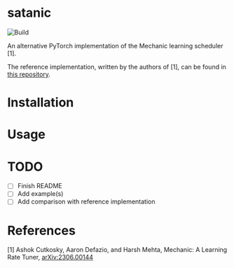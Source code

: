 # satanic

![Build](https://github.com/dscamiss/satanic/actions/workflows/python-package.yml/badge.svg)

An alternative PyTorch implementation of the Mechanic learning scheduler [1].

The reference implementation, written by the authors of [1], can be found in [this repository](https://github.com/optimizedlearning/mechanic).

# Installation

# Usage

# TODO

- [ ] Finish README
- [ ] Add example(s)
- [ ] Add comparison with reference implementation

# References

[1] Ashok Cutkosky, Aaron Defazio, and Harsh Mehta, Mechanic: A Learning Rate Tuner, [arXiv:2306.00144](https://arxiv.org/abs/2306.00144)

